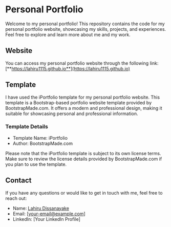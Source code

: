 # Personal Portfolio

Welcome to my personal portfolio! This repository contains the code for my personal portfolio website, showcasing my skills, projects, and experiences. Feel free to explore and learn more about me and my work.

## Website

You can access my personal portfolio website through the following link: [**https://lahiru1115.github.io**](https://lahiru1115.github.io)

## Template

I have used the iPortfolio template for my personal portfolio website. This template is a Bootstrap-based portfolio website template provided by BootstrapMade.com. It offers a modern and professional design, making it suitable for showcasing personal and professional information.

### Template Details

- Template Name: iPortfolio
- Author: BootstrapMade.com

Please note that the iPortfolio template is subject to its own license terms. Make sure to review the license details provided by BootstrapMade.com if you plan to use the template.

## Contact

If you have any questions or would like to get in touch with me, feel free to reach out:

- Name: [Lahiru Dissanayake](https://github.com/lahiru1115)
- Email: [your-email@example.com]
- LinkedIn: [Your LinkedIn Profile]
